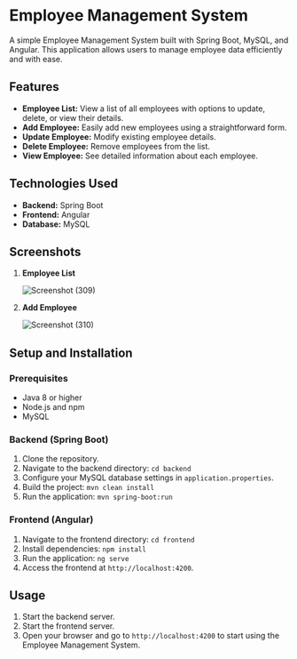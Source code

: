 # Employee Management System

A simple Employee Management System built with Spring Boot, MySQL, and Angular. This application allows users to manage employee data efficiently and with ease.

## Features

- **Employee List:** View a list of all employees with options to update, delete, or view their details.
- **Add Employee:** Easily add new employees using a straightforward form.
- **Update Employee:** Modify existing employee details.
- **Delete Employee:** Remove employees from the list.
- **View Employee:** See detailed information about each employee.

## Technologies Used

- **Backend:** Spring Boot
- **Frontend:** Angular
- **Database:** MySQL

## Screenshots

1. **Employee List**

   ![Screenshot (309)](https://github.com/user-attachments/assets/57a970b6-ee21-4d17-9524-afcc8413c3c6)

2. **Add Employee**

   ![Screenshot (310)](https://github.com/user-attachments/assets/b932e347-5d94-4c6c-85a5-0183c61b72c0)

## Setup and Installation

### Prerequisites
- Java 8 or higher
- Node.js and npm
- MySQL

### Backend (Spring Boot)
1. Clone the repository.
2. Navigate to the backend directory: `cd backend`
3. Configure your MySQL database settings in `application.properties`.
4. Build the project: `mvn clean install`
5. Run the application: `mvn spring-boot:run`

### Frontend (Angular)
1. Navigate to the frontend directory: `cd frontend`
2. Install dependencies: `npm install`
3. Run the application: `ng serve`
4. Access the frontend at `http://localhost:4200`.

## Usage

1. Start the backend server.
2. Start the frontend server.
3. Open your browser and go to `http://localhost:4200` to start using the Employee Management System.
